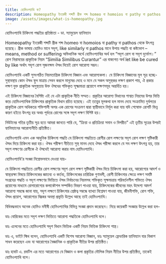 ```yaml
---
title: হোমিওপ্যাথি ক?
description: Homeopathy ইংরেজী শব্দটি গ্রীক শব্দ homeo বা homoios বা pathy বা pathos থেকে উৎপন্ন হয়েছে। গ্রীক ভাষায় হোমিও মানে সদৃশ, like similarly বা pathos মানে উপায় পদ্ধতি বা কষ্টভোগ – means, method or suffering অভিধানিক অর্থে হোমিওপ্যাথির অর্থ হল “‍‍সদৃশ রোগ বা সদৃশ দুর্ভোগ।”
image: /assets/images/what-is-homeopathy.jpg
---
```


হোমিওপ্যাথি চিকিৎসা পদ্ধতির প্রতিষ্ঠাতা - ডা. স্যামুয়েল হ্যানিম্যান

Homeopathy ইংরেজী শব্দটি গ্রীক শব্দ homeo বা homoios বা pathy বা pathos থেকে উৎপন্ন হয়েছে। গ্রীক ভাষায় হোমিও মানে সদৃশ, like similarly বা pathos মানে উপায় পদ্ধতি বা কষ্টভোগ – means, method or suffering অভিধানিক অর্থে হোমিওপ্যাথির অর্থ হল “‍‍সদৃশ রোগ বা সদৃশ দুর্ভোগ।” রোগ নিরাময়ের প্রাকৃতিক নিয়ম “Similia Similibus Curantur” এর বাক্যগত অর্থ let like be cured by like অর্থাৎ সদৃশ রোগ সৃজনক্ষম ঔষধ দিয়েই রোগ আরোগ্য সম্ভব।

হোমিওপ্যাথি একটি সুসংগঠিত নিয়মতান্ত্রিক চিকিৎসা বিজ্ঞান এবং আরোগ্যকলা। যে চিকিৎসা বিজ্ঞানের মূল সূত্র হচ্ছে- সুস্থাবস্থায় কোন ঔষধ স্থুল মাত্রায় সেবন করলে মানুষের দেহে ও মনে যে সকল অসুস্থকর লক্ষণ প্রকাশ পায়, ঐ প্রকার লক্ষণ যুক্ত প্রাকৃতিক অসুস্থতায় উক্ত ঔষধের শক্তিকৃত সূক্ষ্মমাত্রা প্রয়োগে লক্ষণসমূহ অন্তর্হিত হয়।

এই চিকিৎসা বিজ্ঞানের বৈশিষ্ট্য এই যে এটা প্রাকৃতিক নীতি সম্মত। প্রকৃতির আরোগ্য বিধানের শাশ্বত নিয়মের উপর ভিত্তি করে হোমিওপ্যাথিক চিকিৎসার প্রাকৃতিক বিধান রচিত হয়েছে। এই তত্ত্বের মূলকথা হল মানব দেহে সংক্রামিত দুর্বলতর প্রাকৃতিক রোগ অধিকতর শক্তিশালী অপর এক রোগের সংক্রমণ দ্বারা স্থায়ীভাবে নির্মূল করা যায় যদি শেষোক্ত রোগটি ভিন্ন কারণ হইতে উৎপন্ন হয় অথচ পূর্বতর রোগের সঙ্গে সদৃশ লক্ষণ বিশিষ্ট হয়।

নিউটনের গতির তৃতীয় সূত্র হতে আমরা জানতে পারি যে, “ক্রিয়া ও প্রতিক্রিয়া সমান ও বিপরীত” এই তৃতীয় সূত্রের উপরই হ্যানিম্যানের আরোগ্যনীতি প্রতিষ্ঠিত।

হোমিওপ্যাথি এমন এক আধুনিক চিকিৎসা পদ্ধতি যে চিকিৎসা পদ্ধতিতে রোগীর রোগ লক্ষণের সদৃশ রোগ লক্ষণ সৃষ্টিকারী ঔষধ দিয়ে চিকিৎসা করা হয়। ঔষধ পরীক্ষণ নীতিতে সুস্থ মানব দেহে ঔষধ পরীক্ষা করলে যে সব লক্ষণ উৎপন্ন হয়, তার সদৃশ লক্ষণের রোগীকে ঐ ঔষধেই আরোগ্য করার নাম হোমিওপ্যাথি।

হোমিওপ্যাথি’র সংজ্ঞা নিম্নোক্তভাবে দেওয়া যায়-

যে চিকিৎসা পদ্ধতিতে রোগীর রোগ লক্ষণের সদৃশ রোগ লক্ষণ সৃষ্টিকারী ঔষধ দিয়ে চিকিৎসা করা হয়, আরোগ্যের আদর্শ ও স্বাস্থ্যরক্ষা বিষয়ে চিকিৎসকের জ্ঞাতব্য ও কর্তব্য, চিকিৎসকের চারিত্রিক গুণাবলী, রোগী চিকিৎসার ক্ষেত্রে লক্ষণ সমষ্টি সংগ্রহের পদ্ধতি ও সদৃশ লক্ষণের ভিত্তিতে ঔষধ নির্বাচনের নিয়মসহ শক্তিকৃত সূক্ষমাত্রায় পরিবর্তনশীল শক্তিতে ঔষধ প্রয়োগের মাধ্যমে রোগারোগ্যের কলাকৌশল সম্পর্কিত বিবরণ পাওয়া যায়, চিকিৎসকের জীবনের মহৎ উদ্দেশ্য আদর্শ আরোগ্য সম্বন্ধে জানা যায়, সদৃশ লক্ষণে চিকিৎসার শ্রেষ্ঠত্ব সম্বন্ধে ব্যাখ্যা বিশ্লেষণ পাওয়া যায়, জীবনীশক্তি, রোগ শক্তি, ঔষধ প্রয়োগ, আরোগ্যের বিঘ্নকর অবস্থা প্রভৃতি উল্লেখ আছে তাই হোমিওপ্যাথি।

বিধিবদ্ধভাবে অনেক হোমিও মনীষী হোমিওপ্যাথির বিভিন্ন সংজ্ঞা প্রদান করেছেন। নিম্নে কয়েকটি সংজ্ঞার উল্লেখ করা হল-

ডাঃ বোরিকের মতে সদৃশ লক্ষণ ভিত্তিতে আরোগ্য পদ্ধতিকে হোমিওপ্যাথি বলে।

ডাঃ এলেনের মতে হোমিওপ্যাথি সদৃশ বিধান ভিত্তিক একটি নিয়ম ভিত্তিক চিকিৎসা শাস্ত্র।

ডাঃ এ, ডাইট স্মিথ বলেন, হোমিওপ্যাথি একটি বিশেষ আরোগ্য বিজ্ঞান, ডাঃ স্যামুয়েল ফ্রেডারিক হ্যানিম্যান যার বিকাশ সাধন করেছেন এবং যা আরোগ্যের বৈজ্ঞানিক ও প্রাকৃতিক নীতির উপর প্রতিষ্ঠিত।

ডাঃ হাবাট এ. রবার্টস এর মতে আরোগ্যের যে বিজ্ঞান ও কলা প্রকৃতির মৌলিক নিয়ম নীতির উপর প্রতিষ্ঠিত, তাকেই হোমিওপ্যাথি বলে।
